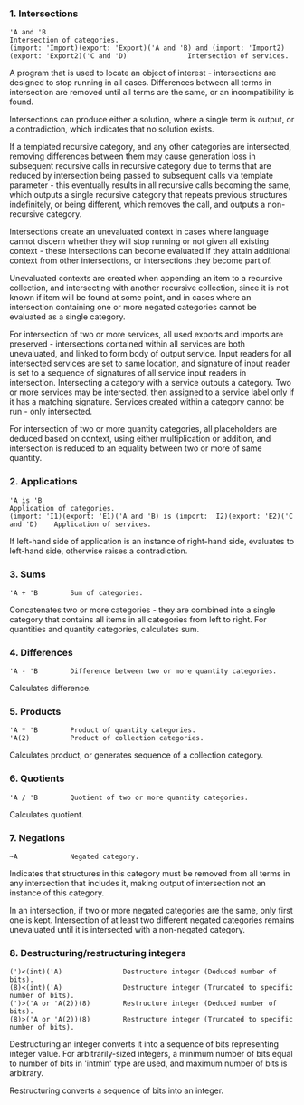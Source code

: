 ### 1. Intersections
    'A and 'B                                                                                                       Intersection of categories.
    (import: 'Import)(export: 'Export)('A and 'B) and (import: 'Import2)(export: 'Export2)('C and 'D)               Intersection of services.

A program that is used to locate an object of interest - intersections are designed to stop running in all cases. Differences between all terms in intersection are removed until all terms are the same, or an incompatibility is found.

Intersections can produce either a solution, where a single term is output, or a contradiction, which indicates that no solution exists.

If a templated recursive category, and any other categories are intersected, removing differences between them may cause generation loss in subsequent recursive calls in recursive category due to terms that are reduced by intersection being passed to subsequent calls via template parameter - this eventually results in all recursive calls becoming the same, which outputs a single recursive category that repeats previous structures indefinitely, or being different, which removes the call, and outputs a non-recursive category.

Intersections create an unevaluated context in cases where language cannot discern whether they will stop running or not given all existing context - these intersections can become evaluated if they attain additional context from other intersections, or intersections they become part of.

Unevaluated contexts are created when appending an item to a recursive collection,
and intersecting with another recursive collection, since it is not known if item will be found at some point, and in cases where an intersection containing one or more negated categories cannot be evaluated as a single category.

For intersection of two or more services, all used exports and imports are preserved - intersections contained within all services are both unevaluated, and linked to form body of output service. Input readers for all intersected services are set to same location, and signature of input reader is set to a sequence of signatures of all service input readers in intersection. Intersecting a category with a service outputs a category. Two or more services may be intersected, then assigned to a service label only if it has a matching signature. Services created within a category cannot be run - only intersected.

For intersection of two or more quantity categories, all placeholders are deduced based on context, using either multiplication or addition, and intersection is reduced to an equality between two or more of same quantity.

### 2. Applications
    'A is 'B                                                                          Application of categories.
    (import: 'I1)(export: 'E1)('A and 'B) is (import: 'I2)(export: 'E2)('C and 'D)    Application of services.

If left-hand side of application is an instance of right-hand side, evaluates to left-hand side, otherwise raises a contradiction.

### 3. Sums
    'A + 'B        Sum of categories.

Concatenates two or more categories - they are combined into a single category that contains all items in all categories from left to right. For quantities and quantity categories, calculates sum.

### 4. Differences
    'A - 'B        Difference between two or more quantity categories.

Calculates difference.

### 5. Products
    'A * 'B        Product of quantity categories.
    'A(2)          Product of collection categories.

Calculates product, or generates sequence of a collection category.

### 6. Quotients
    'A / 'B        Quotient of two or more quantity categories.

Calculates quotient.

### 7. Negations
    ~A             Negated category.

Indicates that structures in this category must be removed from all terms in any intersection that includes it, making output of intersection not an instance of this category.

In an intersection, if two or more negated categories are the same, only first one is kept. Intersection of at least two different negated categories remains unevaluated until it is intersected with a non-negated category.

### 8. Destructuring/restructuring integers

    (')<(int)('A)               Destructure integer (Deduced number of bits).
    (8)<(int)('A)               Destructure integer (Truncated to specific number of bits).
    (')>('A or 'A(2))(8)        Restructure integer (Deduced number of bits).
    (8)>('A or 'A(2))(8)        Restructure integer (Truncated to specific number of bits).

Destructuring an integer converts it into a sequence of bits representing integer value. For arbitrarily-sized integers, a minimum number of bits equal to number of bits in 'intmin' type are used, and maximum number of bits is arbitrary.

Restructuring converts a sequence of bits into an integer.

